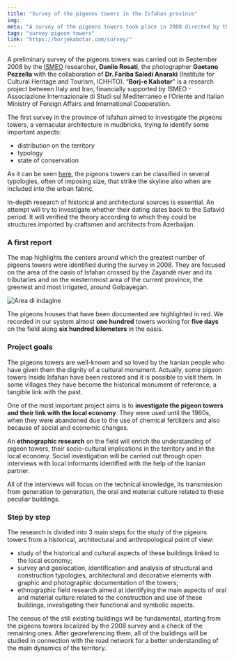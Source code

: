 ```yaml
---
title: "Survey of the pigeons towers in the Isfahan province"
img: 
meta: "A survey of the pigeons towers took place in 2008 directed by the ISMEO researcher Danilo Rosati and Dr. Fariba S. Anaraki (ICHHTO)."
tags: "survey pigeon towers"
link: "https://borjekabotar.com/survey/"
---
```


A preliminary survey of the pigeons towers was carried out in September 2008 by the [ISMEO](https://www.ismeo.eu/) researcher, **Danilo Rosati**, the photographer **Gaetano Pezzella** with the collaboration of **Dr. Fariba Saiedi Anaraki** (Institute for Cultural Heritage and Tourism, ICHHTO). “**Borj-e Kabotar**” is a research project between Italy and Iran, financially supported by ISMEO - Associazione Internazionale di Studi sul Mediterraneo e l’Oriente and Italian Ministry of Foreign Affairs and International Cooperation.

The first survey in the province of Isfahan aimed to investigate the pigeons towers, a vernacular architecture in mudbricks, trying to identify some important aspects:

- distribution on the territory
- typology
- state of conservation

As it can be seen [here](./towers), the pigeons towers can be classified in several typologies, often of imposing size, that strike the skyline also when are included into the urban fabric.

In-depth research of historical and architectural sources is essential. An attempt will try to investigate whether their dating dates back to the Safavid period. It will verified the theory according to which they could be structures imported by craftsmen and architects from Azerbaijan.

### A first report

The map highlights the centers around which the greatest number of pigeons towers were identified during the survey in 2008. They are focused on the area of the oasis of Isfahan crossed by the Zayandè river and its tributaries and on the westernmost area of the current province, the greenest and most irrigated, around Golpayegan.

![Area di indagine](../images/survey_towers.jpg)

The pigeons houses that have been documented are highlighted in red. We recorded in our system almost **one hundred** towers working for **five days** on the field along **six hundred kilometers** in the oasis.

### Project goals

The pigeons towers are well-known and so loved by the Iranian people who have given them the dignity of a cultural monument. Actually, some pigeon towers inside Isfahan have been restored and it is possible to visit them. In some villages they have become the historical monument of reference, a tangible link with the past.

One of the most important project aims is to **investigate the pigeon towers and their link with the local economy**. They were used until the 1960s, when they were abandoned due to the use of chemical fertilizers and also because of social and economic changes.

An **ethnographic research** on the field will enrich the understanding of pigeon towers, their socio-cultural implications in the territory and in the local economy. Social investigation will be carried out through open interviews with local informants identified with the help of the Iranian partner.

All of the interviews will focus on the technical knowledge, its transmission from generation to generation, the oral and material culture related to these peculiar buildings.

### Step by step

The research is divided into 3 main steps for the study of the pigeons towers from a historical, architectural and anthropological point of view:

- study of the historical and cultural aspects of these buildings linked to the local economy;
- survey and geolocation, identification and analysis of structural and construction typologies, architectural and decorative elements with graphic and photographic documentation of the towers;
- ethnographic field research aimed at identifying the main aspects of oral and material culture related to the construction and use of these buildings, investigating their functional and symbolic aspects.

The census of the still existing buildings will be fundamental, starting from the pigeons towers localized by the 2008 survey and a check of the remaining ones. After georeferencing them, all of the buildings will be studied in connection with the road network for a better understanding of the main dynamics of the territory.
